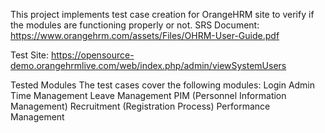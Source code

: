 This project implements test case creation for OrangeHRM site to verify if the modules are functioning properly or not.
SRS Document: https://www.orangehrm.com/assets/Files/OHRM-User-Guide.pdf

Test Site: https://opensource-demo.orangehrmlive.com/web/index.php/admin/viewSystemUsers		

Tested Modules
The test cases cover the following modules:
 Login
 Admin
 Time Management
 Leave Management
 PIM (Personnel Information Management)
 Recruitment (Registration Process)
 Performance Management
